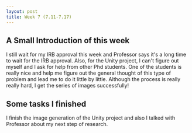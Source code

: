 ```yaml
---
layout: post
title: Week 7 (7.11-7.17)
---
```

## A Small Introduction of this week

I still wait for my IRB approval this week and Professor says it's a long time to wait for the IRB approval. Also, for the Unity project, I can't figure out myself and I ask for help from other Phd students. One of the students is really nice and help me figure out the general thought of this type of problem and lead me to do it little by little. Although the process is really really hard, I get the series of images successfully!


## Some tasks I finished

I finish the image generation of the Unity project and also I talked with Professor about my next step of research.



